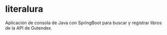 # literalura
Aplicación de consola de Java con SpringBoot para buscar y registrar libros de la API de Gutendex.
